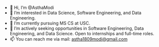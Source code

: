 - 👋 Hi, I’m @AsthaModi
- 👀 I’m interested in Data Science, Software Engineering, and Data Engineering.
- 🌱 I’m currently pursuing MS CS at USC.
- 💼 I’m actively seeking opportunities in Software Engineering, Data Engineering, and Data Science. Open to internships and full-time roles.
- 📫 You can reach me via mail: astha1809modi@gmail.com

<!---
AsthaModi/AsthaModi is a ✨ special ✨ repository because its `README.md` (this file) appears on your GitHub profile.
You can click the Preview link to take a look at your changes.
--->
